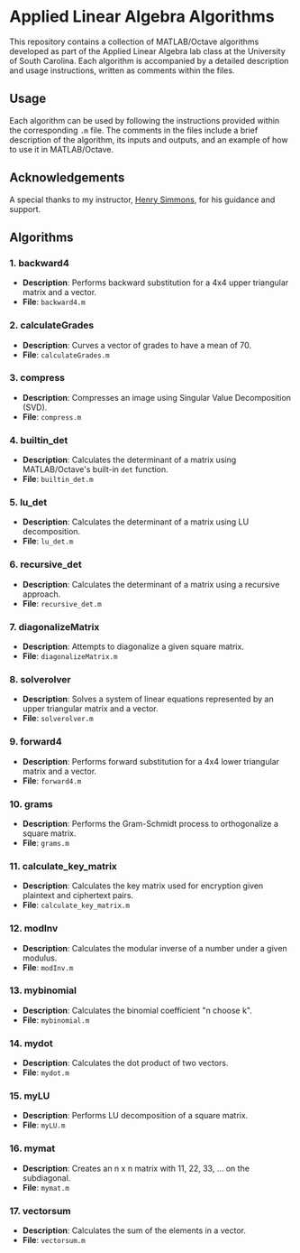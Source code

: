 # Applied Linear Algebra Algorithms

This repository contains a collection of MATLAB/Octave algorithms developed as part of the Applied Linear Algebra lab class at the University of South Carolina. Each algorithm is accompanied by a detailed description and usage instructions, written as comments within the files.

## Usage
Each algorithm can be used by following the instructions provided within the corresponding `.m` file. The comments in the files include a brief description of the algorithm, its inputs and outputs, and an example of how to use it in MATLAB/Octave.

## Acknowledgements
A special thanks to my instructor, [Henry Simmons](https://scholar.google.com/citations?user=cgvV_QMAAAAJ&hl=en), for his guidance and support.

## Algorithms

### 1. backward4
- **Description**: Performs backward substitution for a 4x4 upper triangular matrix and a vector.
- **File**: `backward4.m`

### 2. calculateGrades
- **Description**: Curves a vector of grades to have a mean of 70.
- **File**: `calculateGrades.m`

### 3. compress
- **Description**: Compresses an image using Singular Value Decomposition (SVD).
- **File**: `compress.m`

### 4. builtin_det
- **Description**: Calculates the determinant of a matrix using MATLAB/Octave's built-in `det` function.
- **File**: `builtin_det.m`

### 5. lu_det
- **Description**: Calculates the determinant of a matrix using LU decomposition.
- **File**: `lu_det.m`

### 6. recursive_det
- **Description**: Calculates the determinant of a matrix using a recursive approach.
- **File**: `recursive_det.m`

### 7. diagonalizeMatrix
- **Description**: Attempts to diagonalize a given square matrix.
- **File**: `diagonalizeMatrix.m`

### 8. solverolver
- **Description**: Solves a system of linear equations represented by an upper triangular matrix and a vector.
- **File**: `solverolver.m`

### 9. forward4
- **Description**: Performs forward substitution for a 4x4 lower triangular matrix and a vector.
- **File**: `forward4.m`

### 10. grams
- **Description**: Performs the Gram-Schmidt process to orthogonalize a square matrix.
- **File**: `grams.m`

### 11. calculate_key_matrix
- **Description**: Calculates the key matrix used for encryption given plaintext and ciphertext pairs.
- **File**: `calculate_key_matrix.m`

### 12. modInv
- **Description**: Calculates the modular inverse of a number under a given modulus.
- **File**: `modInv.m`

### 13. mybinomial
- **Description**: Calculates the binomial coefficient "n choose k".
- **File**: `mybinomial.m`

### 14. mydot
- **Description**: Calculates the dot product of two vectors.
- **File**: `mydot.m`

### 15. myLU
- **Description**: Performs LU decomposition of a square matrix.
- **File**: `myLU.m`

### 16. mymat
- **Description**: Creates an n x n matrix with 11, 22, 33, ... on the subdiagonal.
- **File**: `mymat.m`

### 17. vectorsum
- **Description**: Calculates the sum of the elements in a vector.
- **File**: `vectorsum.m`

